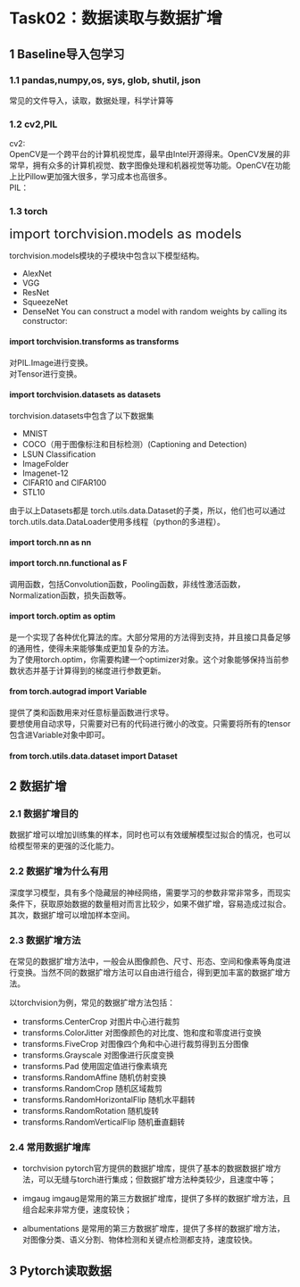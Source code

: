 # Task02：数据读取与数据扩增
## 1 Baseline导入包学习
### 1.1 pandas,numpy,os, sys, glob, shutil, json
常见的文件导入，读取，数据处理，科学计算等
### 1.2 cv2,PIL
cv2:<br/>
OpenCV是一个跨平台的计算机视觉库，最早由Intel开源得来。OpenCV发展的非常早，拥有众多的计算机视觉、数字图像处理和机器视觉等功能。OpenCV在功能上比Pillow更加强大很多，学习成本也高很多。<br/>
PIL：<br/>

### 1.3 torch
<font size=5>import torchvision.models as models</font>

torchvision.models模块的子模块中包含以下模型结构。
* AlexNet
* VGG
* ResNet
* SqueezeNet
* DenseNet You can construct a model with random weights by calling its constructor:

#### import torchvision.transforms as transforms
对PIL.Image进行变换。<br/>
对Tensor进行变换。

#### import torchvision.datasets as datasets
torchvision.datasets中包含了以下数据集
* MNIST
* COCO（用于图像标注和目标检测）(Captioning and Detection)
* LSUN Classification
* ImageFolder
* Imagenet-12
* CIFAR10 and CIFAR100
* STL10

由于以上Datasets都是 torch.utils.data.Dataset的子类，所以，他们也可以通过torch.utils.data.DataLoader使用多线程（python的多进程）。

#### import torch.nn as nn


#### import torch.nn.functional as F
调用函数，包括Convolution函数，Pooling函数，非线性激活函数，Normalization函数，损失函数等。<br/>

#### import torch.optim as optim
是一个实现了各种优化算法的库。大部分常用的方法得到支持，并且接口具备足够的通用性，使得未来能够集成更加复杂的方法。<br/>
为了使用torch.optim，你需要构建一个optimizer对象。这个对象能够保持当前参数状态并基于计算得到的梯度进行参数更新。

#### from torch.autograd import Variable
提供了类和函数用来对任意标量函数进行求导。<br/>要想使用自动求导，只需要对已有的代码进行微小的改变。只需要将所有的tensor包含进Variable对象中即可。

#### from torch.utils.data.dataset import Dataset



## 2 数据扩增
### 2.1 数据扩增目的
数据扩增可以增加训练集的样本，同时也可以有效缓解模型过拟合的情况，也可以给模型带来的更强的泛化能力。
### 2.2 数据扩增为什么有用
深度学习模型，具有多个隐藏层的神经网络，需要学习的参数非常非常多，而现实条件下，获取原始数据的数量相对而言比较少，如果不做扩增，容易造成过拟合。<br/>
其次，数据扩增可以增加样本空间。
### 2.3 数据扩增方法
在常见的数据扩增方法中，一般会从图像颜色、尺寸、形态、空间和像素等角度进行变换。当然不同的数据扩增方法可以自由进行组合，得到更加丰富的数据扩增方法。<br/>

以torchvision为例，常见的数据扩增方法包括：<br/>

* transforms.CenterCrop 对图片中心进行裁剪
* transforms.ColorJitter 对图像颜色的对比度、饱和度和零度进行变换
* transforms.FiveCrop 对图像四个角和中心进行裁剪得到五分图像
* transforms.Grayscale 对图像进行灰度变换
* transforms.Pad 使用固定值进行像素填充
* transforms.RandomAffine 随机仿射变换
* transforms.RandomCrop 随机区域裁剪
* transforms.RandomHorizontalFlip 随机水平翻转
* transforms.RandomRotation 随机旋转
* transforms.RandomVerticalFlip 随机垂直翻转

### 2.4 常用数据扩增库
* torchvision
pytorch官方提供的数据扩增库，提供了基本的数据数据扩增方法，可以无缝与torch进行集成；但数据扩增方法种类较少，且速度中等；

* imgaug
imgaug是常用的第三方数据扩增库，提供了多样的数据扩增方法，且组合起来非常方便，速度较快；

* albumentations
是常用的第三方数据扩增库，提供了多样的数据扩增方法，对图像分类、语义分割、物体检测和关键点检测都支持，速度较快。

## 3 Pytorch读取数据

























